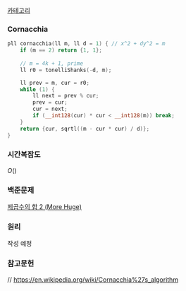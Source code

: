 [카테고리](/README.md)
### Cornacchia
```cpp
pll cornacchia(ll m, ll d = 1) { // x^2 + dy^2 = m
    if (m == 2) return {1, 1};
    
    // m = 4k + 1, prime
    ll r0 = tonelliShanks(-d, m);

    ll prev = m, cur = r0;
    while (1) {
        ll next = prev % cur;
        prev = cur;
        cur = next;
        if (__int128(cur) * cur < __int128(m)) break;
    }
    return {cur, sqrtl((m - cur * cur) / d)};
}
```
### 시간복잡도 
$O()$   

### 백준문제
[제곱수의 합 2 (More Huge)](https://www.acmicpc.net/problem/17646)

### 원리
작성 예정

### 참고문헌
// https://en.wikipedia.org/wiki/Cornacchia%27s_algorithm